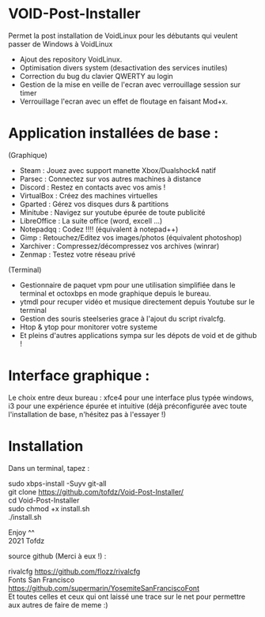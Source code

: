 # VOID-Post-Installer

Permet la post installation de VoidLinux pour les débutants qui veulent passer de Windows à VoidLinux

- Ajout des repository VoidLinux.
- Optimisation divers system (desactivation des services inutiles)
- Correction du bug du clavier QWERTY au login
- Gestion de la mise en veille de l'ecran avec verrouillage session sur timer
- Verrouillage l'ecran avec un effet de floutage en faisant Mod+x.


# Application installées de base :
(Graphique)
- Steam		: Jouez avec support manette Xbox/Dualshock4 natif
- Parsec	: Connectez sur vos autres machines à distance
- Discord	: Restez en contacts avec vos amis !
- VirtualBox	: Créez des machines virtuelles
- Gparted	: Gérez vos disques durs & partitions 
- Minitube	: Navigez sur youtube épurée de toute publicité
- LibreOffice	: La suite office (word, excell ...)
- Notepadqq	: Codez !!!! (équivalent à notepad++)
- Gimp		: Retouchez/Editez vos images/photos (équivalent photoshop)
- Xarchiver	: Compressez/décompressez vos archives (winrar)
- Zenmap	: Testez votre réseau privé

(Terminal)
- Gestionnaire de paquet vpm pour une utilisation simplifiée dans le terminal et octoxbps en mode graphique depuis le bureau.
- ytmdl pour recuper vidéo et musique directement depuis Youtube sur le terminal
- Gestion des souris steelseries grace à l'ajout du script rivalcfg.
- Htop & ytop pour monitorer votre systeme
- Et pleins d'autres applications sympa sur les dépots de void et de github !

# Interface graphique : 

Le choix entre deux bureau : xfce4 pour une interface plus typée windows, i3 pour une expérience épurée et intuitive 
		(déjà préconfigurée avec toute l'installation de base, n'hésitez pas à l'essayer !)

# Installation

Dans un terminal, tapez :

sudo xbps-install -Suyv git-all  
git clone https://github.com/tofdz/Void-Post-Installer/  
cd Void-Post-Installer  
sudo chmod +x install.sh  
./install.sh

Enjoy ^^  
2021 Tofdz

source github (Merci à eux !) :

rivalcfg			https://github.com/flozz/rivalcfg  
Fonts San Francisco		https://github.com/supermarin/YosemiteSanFranciscoFont  
Et toutes celles et ceux qui ont laissé une trace sur le net pour permettre aux autres de faire de meme :)
